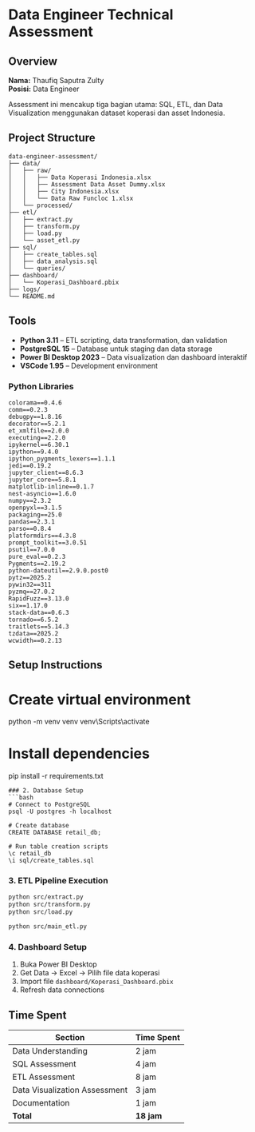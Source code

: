 # Data Engineer Technical Assessment

## Overview
**Nama:** Thaufiq Saputra Zulty  
**Posisi:** Data Engineer  

Assessment ini mencakup tiga bagian utama: SQL, ETL, dan Data Visualization menggunakan dataset koperasi dan asset Indonesia.

## Project Structure
```
data-engineer-assessment/
├── data/
│   ├── raw/
│   │   ├── Data Koperasi Indonesia.xlsx
│   │   ├── Assessment Data Asset Dummy.xlsx
│   │   ├── City Indonesia.xlsx
│   │   └── Data Raw Funcloc 1.xlsx
│   └── processed/
├── etl/
│   ├── extract.py
│   ├── transform.py
│   ├── load.py
│   └── asset_etl.py
├── sql/
│   ├── create_tables.sql
│   ├── data_analysis.sql
│   └── queries/
├── dashboard/
│   └── Koperasi_Dashboard.pbix
├── logs/
└── README.md
```

## Tools 
- **Python 3.11** – ETL scripting, data transformation, dan validation
- **PostgreSQL 15** – Database untuk staging dan data storage
- **Power BI Desktop 2023** – Data visualization dan dashboard interaktif
- **VSCode 1.95** – Development environment

### Python Libraries
```python﻿asttokens==3.0.0
colorama==0.4.6
comm==0.2.3
debugpy==1.8.16
decorator==5.2.1
et_xmlfile==2.0.0
executing==2.2.0
ipykernel==6.30.1
ipython==9.4.0
ipython_pygments_lexers==1.1.1
jedi==0.19.2
jupyter_client==8.6.3
jupyter_core==5.8.1
matplotlib-inline==0.1.7
nest-asyncio==1.6.0
numpy==2.3.2
openpyxl==3.1.5
packaging==25.0
pandas==2.3.1
parso==0.8.4
platformdirs==4.3.8
prompt_toolkit==3.0.51
psutil==7.0.0
pure_eval==0.2.3
Pygments==2.19.2
python-dateutil==2.9.0.post0
pytz==2025.2
pywin32==311
pyzmq==27.0.2
RapidFuzz==3.13.0
six==1.17.0
stack-data==0.6.3
tornado==6.5.2
traitlets==5.14.3
tzdata==2025.2
wcwidth==0.2.13
```

## Setup Instructions

# Create virtual environment
python -m venv venv
venv\Scripts\activate    

# Install dependencies
pip install -r requirements.txt
```
### 2. Database Setup
```bash
# Connect to PostgreSQL
psql -U postgres -h localhost

# Create database
CREATE DATABASE retail_db;

# Run table creation scripts
\c retail_db
\i sql/create_tables.sql
```

### 3. ETL Pipeline Execution
```bash
python src/extract.py
python src/transform.py
python src/load.py

python src/main_etl.py
```

### 4. Dashboard Setup
1. Buka Power BI Desktop
2. Get Data → Excel → Pilih file data koperasi
3. Import file `dashboard/Koperasi_Dashboard.pbix`
4. Refresh data connections

## Time Spent

| Section | Time Spent |
|---------|------------|
| Data Understanding  | 2 jam |
| SQL Assessment | 4 jam |
| ETL Assessment | 8 jam |
| Data Visualization Assessment | 3 jam |
| Documentation  | 1 jam |
| **Total** | **18 jam** |
